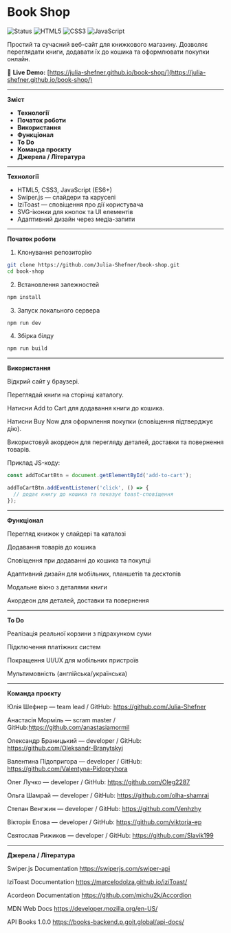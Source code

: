 # Book Shop

![Status](https://img.shields.io/badge/status-ready-brightgreen)
![HTML5](https://img.shields.io/badge/HTML5-orange)
![CSS3](https://img.shields.io/badge/CSS3-blue)
![JavaScript](https://img.shields.io/badge/JavaScript-yellow)

Простий та сучасний веб-сайт для книжкового магазину. Дозволяє переглядати
книги, додавати їх до кошика та оформлювати покупки онлайн.

🔗 **Live Demo:**
[https://julia-shefner.github.io/book-shop/](https://julia-shefner.github.io/book-shop/)

---

**Зміст**

- **Технології**
- **Початок роботи**
- **Використання**
- **Функціонал**
- **To Do**
- **Команда проєкту**
- **Джерела / Література**

---

**Технології**

- HTML5, CSS3, JavaScript (ES6+)
- Swiper.js — слайдери та каруселі
- IziToast — сповіщення про дії користувача
- SVG-іконки для кнопок та UI елементів
- Адаптивний дизайн через медіа-запити

---

**Початок роботи**

1. Клонування репозиторію

```bash
git clone https://github.com/Julia-Shefner/book-shop.git
cd book-shop
```

2. Встановлення залежностей

```bash
npm install
```

3. Запуск локального сервера

```bash
npm run dev
```

4. Збірка білду

```bash
npm run build
```

---

**Використання**

Відкрий сайт у браузері.

Переглядай книги на сторінці каталогу.

Натисни Add to Cart для додавання книги до кошика.

Натисни Buy Now для оформлення покупки (сповіщення підтверджує дію).

Використовуй акордеон для перегляду деталей, доставки та повернення товарів.

Приклад JS-коду:

```javascript
const addToCartBtn = document.getElementById('add-to-cart');

addToCartBtn.addEventListener('click', () => {
  // додає книгу до кошика та показує toast-сповіщення
});
```

---

**Функціонал**

Перегляд книжок у слайдері та каталозі

Додавання товарів до кошика

Сповіщення при додаванні до кошика та покупці

Адаптивний дизайн для мобільних, планшетів та десктопів

Модальне вікно з деталями книги

Акордеон для деталей, доставки та повернення

---

**To Do**

Реалізація реальної корзини з підрахунком суми

Підключення платіжних систем

Покращення UI/UX для мобільних пристроїв

Мультимовність (англійська/українська)

---

**Команда проєкту**

Юлія Шефнер — team lead / GitHub: https://github.com/Julia-Shefner

Анастасія Морміль — scram master / GitHub:https://github.com/anastasiamormil

Олександр Браницький — developer / GitHub:
https://github.com/Oleksandr-Branytskyi

Валентина Підопригора — developer / GitHub:
https://github.com/Valentyna-Pidopryhora

Олег Лучко — developer / GitHub: https://github.com/Oleg2287

Ольга Шамрай — developer / GitHub: https://github.com/olha-shamrai

Степан Венгжин — developer / GitHub: https://github.com/Venhzhy

Вікторія Епова — developer / GitHub: https://github.com/viktoria-ep

Святослав Рижиков — developer / GitHub: https://github.com/Slavik199

---

**Джерела / Література**

Swiper.js Documentation https://swiperjs.com/swiper-api

IziToast Documentation https://marcelodolza.github.io/iziToast/

Acordeon Documentation https://github.com/michu2k/Accordion

MDN Web Docs https://developer.mozilla.org/en-US/

API Books 1.0.0 https://books-backend.p.goit.global/api-docs/
